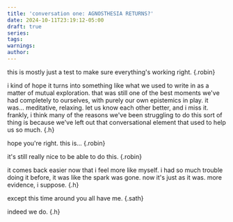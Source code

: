 ```yaml
---
title: 'conversation one: AGNOSTHESIA RETURNS?'
date: 2024-10-11T23:19:12-05:00
draft: true
series:
tags:
warnings:
author:
---
```


this is mostly just a test to make sure everything's working right.
{.robin}


i kind of hope it turns into something like what we used to write in as a matter of mutual exploration. that was still one of the best moments we've had completely to ourselves, with purely our own epistemics in play. it was... meditative, relaxing. let us know each other better, and i miss it. frankly, i think many of the reasons we've been struggling to do this sort of thing is because we've left out that conversational element that used to help us so much. 
{.h}

hope you're right. this is...
{.robin}

it's still really nice to be able to do this.
{.robin}

it comes back easier now that i feel more like myself. i had so much trouble doing it before, it was like the spark was gone. now it's just as it was. more evidence, i suppose.
{.h}

except this time around you all have me.
{.sath}

indeed we do.
{.h}
